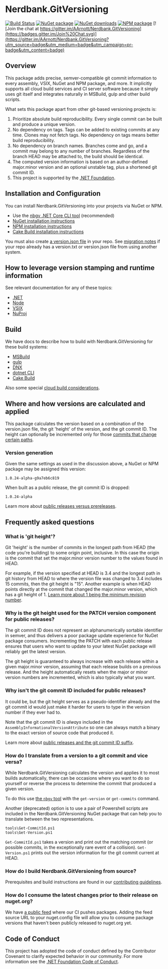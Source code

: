 ﻿# Nerdbank.GitVersioning

[![Build Status](https://dev.azure.com/andrewarnott/OSS/_apis/build/status/Nerdbank.GitVersioning)](https://dev.azure.com/andrewarnott/OSS/_build/latest?definitionId=18)
[![NuGet package](https://img.shields.io/nuget/v/Nerdbank.GitVersioning.svg)](https://nuget.org/packages/Nerdbank.GitVersioning)
[![NuGet downloads](https://img.shields.io/nuget/dt/Nerdbank.GitVersioning.svg)](https://nuget.org/packages/Nerdbank.GitVersioning)
[![NPM package](https://img.shields.io/npm/v/nerdbank-gitversioning.svg)](https://www.npmjs.com/package/nerdbank-gitversioning)
[![Join the chat at https://gitter.im/AArnott/Nerdbank.GitVersioning](https://badges.gitter.im/Join%20Chat.svg)](https://gitter.im/AArnott/Nerdbank.GitVersioning?utm_source=badge&utm_medium=badge&utm_campaign=pr-badge&utm_content=badge)

## Overview

This package adds precise, semver-compatible git commit information
to every assembly, VSIX, NuGet and NPM package, and more.
It implicitly supports all cloud build services and CI server software
because it simply uses git itself and integrates naturally in MSBuild, gulp
and other build scripts.

What sets this package apart from other git-based versioning projects is:

1. Prioritize absolute build reproducibility. Every single commit can be built and produce a unique version.
2. No dependency on tags. Tags can be added to existing commits at any time. Clones may not fetch tags. No dependency on tags means better build reproducibility.
3. No dependency on branch names. Branches come and go, and a commit may belong to any number of branches. Regardless of the branch HEAD may be attached to, the build should be identical.
4. The computed version information is based on an author-defined major.minor version and an optional unstable tag, plus a shortened git commit ID.
5. This project is supported by the [.NET Foundation](https://dotnetfoundation.org).

## Installation and Configuration

You can install Nerdbank.GitVersioning into your projects via NuGet or NPM.

* Use the [nbgv .NET Core CLI tool](doc/nbgv-cli.md) (recommended)
* [NuGet installation instructions](doc/nuget-acquisition.md)
* [NPM installation instructions](doc/npm-acquisition.md)
* [Cake Build installation instructions](doc/cake.md)

You must also create [a version.json file](doc/versionJson.md) in your repo. See [migration notes](doc/migrating.md) if your repo already has a version.txt or version.json file from using another system.

## How to leverage version stamping and runtime information

See relevant documentation for any of these topics:

* [.NET](doc/dotnet.md)
* [Node](doc/node.md)
* [VSIX](doc/vsix.md)
* [NuProj](doc/nuproj.md)

## Build

We have docs to describe how to build with Nerdbank.GitVersioning
for these build systems:

* [MSBuild](doc/msbuild.md)
* [gulp](doc/gulp.md)
* [DNX](doc/dotnet-cli.md)
* [dotnet CLI](doc/dotnet-cli.md)
* [Cake Build](doc/cake.md)

Also some special [cloud build considerations](doc/cloudbuild.md).

## Where and how versions are calculated and applied

This package calculates the version based on a combination of the version.json file,
the git 'height' of the version, and the git commit ID.
The height can optionally be incremented only for those [commits that change certain paths](doc/pathFilters.md).

### Version generation

Given the same settings as used in the discussion above, a NuGet or NPM package may be
assigned this version:

    1.0.24-alpha-g9a7eb6c819

When built as a public release, the git commit ID is dropped:

    1.0.24-alpha

Learn more about [public releases versus prereleases](doc/public_vs_stable.md).

## Frequently asked questions

### What is 'git height'?

Git 'height' is the number of commits in the longest path from HEAD (the code you're building)
to some origin point, inclusive. In this case the origin is the commit that set the major.minor
version number to the values found in HEAD.

For example, if the version specified at HEAD is 3.4 and the longest path in git history from HEAD
to where the version file was changed to 3.4 includes 15 commits, then the git height is "15".
Another example is when HEAD points directly at the commit that changed the major.minor version,
which has a git height of 1. [Learn more about 1 being the minimum revision number][GitHeightMinimum].

### Why is the git height used for the PATCH version component for public releases?

The git commit ID does not represent an alphanumerically sortable identifier
in semver, and thus delivers a poor package update experience for NuGet package
consumers. Incrementing the PATCH with each public release ensures that users
who want to update to your latest NuGet package will reliably get the latest
version.

The git height is guaranteed to always increase with each release within a given major.minor version,
assuming that each release builds on a previous release. And the height automatically resets when
the major or minor version numbers are incremented, which is also typically what you want.

### Why isn't the git commit ID included for public releases?

It could be, but the git height serves as a pseudo-identifier already and the
git commit id would just make it harder for users to type in the version
number if they ever had to.

Note that the git commit ID is *always* included in the
`AssemblyInformationalVersionAttribute` so one can always match a binary to the
exact version of source code that produced it.

Learn more about [public releases and the git commit ID suffix](doc/public_vs_stable.md).

### How do I translate from a version to a git commit and vice versa?

While Nerdbank.GitVersioning calculates the version and applies it to most builds automatically,
there can be occasions where you want to do so yourself or reverse the process to determine
the commit that produced a given version.

To do this use [the `nbgv` tool](doc/nbgv-cli.md) with the `get-version` or `get-commits` command.

Another (deprecated) option is to use a pair of Powershell scripts are included in the Nerdbank.GitVersioning NuGet package
that can help you to translate between the two representations.

    tools\Get-CommitId.ps1
    tools\Get-Version.ps1

`Get-CommitId.ps1` takes a version and print out the matching commit (or possible commits, in the exceptionally rare event of a collision).
`Get-Version.ps1` prints out the version information for the git commit current at HEAD.

### How do I build Nerdbank.GitVersioning from source?

Prerequisites and build instructions are found in our
[contributing guidelines](CONTRIBUTING.md).

### How do I consume the latest changes prior to their release on nuget.org?

We have [a public feed][PublicCI] where our CI pushes packages.
Adding the feed source URL to your nuget.config file will allow you to consume package versions that haven't been publicly released to nuget.org yet.

## Code of Conduct

This project has adopted the code of conduct defined by the Contributor Covenant to clarify expected behavior in our community.
For more information see the [.NET Foundation Code of Conduct](https://dotnetfoundation.org/code-of-conduct).

 [semver]: http://semver.org
 [GitHeightMinimum]: https://github.com/dotnet/Nerdbank.GitVersioning/issues/102#issuecomment-269591960
 [PublicCI]: https://dev.azure.com/andrewarnott/OSS/_packaging?_a=feed&feed=PublicCI
